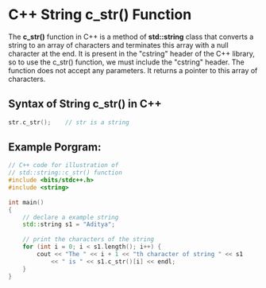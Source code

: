 # C++ String c_str() Function

The **c_str()** function in C++ is a method of **std::string** class that converts a string to an array of characters and terminates this array with a null character at the end.  It is present in the "cstring" header of the C++ library, so to use the c_str() function, we must include the "cstring" header. The function does not accept any parameters. It returns a pointer to this array of characters.

## Syntax of String c_str() in C++

```cpp
str.c_str();    // str is a string
```

## Example Porgram: 

```cpp
// C++ code for illustration of
// std::string::c_str() function
#include <bits/stdc++.h>
#include <string>
 
int main()
{
    // declare a example string
    std::string s1 = "Aditya";
 
    // print the characters of the string
    for (int i = 0; i < s1.length(); i++) {
        cout << "The " << i + 1 << "th character of string " << s1
            << " is " << s1.c_str()[i] << endl;
    }
}
```